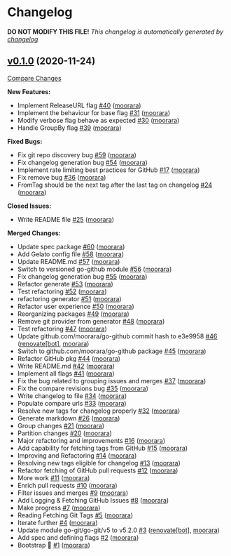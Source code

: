 # Changelog

**DO NOT MODIFY THIS FILE!**
*This changelog is automatically generated by [changelog](https://github.com/moorara/changelog)*


## [v0.1.0](https://github.com/moorara/changelog/tree/v0.1.0) (2020-11-24)

[Compare Changes](https://github.com/moorara/changelog/compare/25aa2bdbaf10fa30b6db40c2c0a15d280ad9f378...v0.1.0)

**New Features:**

  - Implement ReleaseURL flag [#40](https://github.com/moorara/changelog/issues/40) ([moorara](https://github.com/moorara))
  - Implement the behaviour for base flag  [#31](https://github.com/moorara/changelog/issues/31) ([moorara](https://github.com/moorara))
  - Modify verbose flag behave as expected [#30](https://github.com/moorara/changelog/issues/30) ([moorara](https://github.com/moorara))
  - Handle GroupBy flag [#39](https://github.com/moorara/changelog/issues/39) ([moorara](https://github.com/moorara))

**Fixed Bugs:**

  - Fix git repo discovery bug [#59](https://github.com/moorara/changelog/issues/59) ([moorara](https://github.com/moorara))
  - Fix changelog generation bug [#54](https://github.com/moorara/changelog/issues/54) ([moorara](https://github.com/moorara))
  - Implement rate limiting best practices for GitHub [#17](https://github.com/moorara/changelog/issues/17) ([moorara](https://github.com/moorara))
  - Fix remove bug [#36](https://github.com/moorara/changelog/issues/36) ([moorara](https://github.com/moorara))
  - FromTag should be the next tag after the last tag on changelog [#24](https://github.com/moorara/changelog/issues/24) ([moorara](https://github.com/moorara))

**Closed Issues:**

  - Write README file [#25](https://github.com/moorara/changelog/issues/25) ([moorara](https://github.com/moorara))

**Merged Changes:**

  - Update spec package [#60](https://github.com/moorara/changelog/pull/60) ([moorara](https://github.com/moorara))
  - Add Gelato config file [#58](https://github.com/moorara/changelog/pull/58) ([moorara](https://github.com/moorara))
  - Update README.md [#57](https://github.com/moorara/changelog/pull/57) ([moorara](https://github.com/moorara))
  - Switch to versioned go-github module [#56](https://github.com/moorara/changelog/pull/56) ([moorara](https://github.com/moorara))
  - Fix changelog generation bug [#55](https://github.com/moorara/changelog/pull/55) ([moorara](https://github.com/moorara))
  - Refactor generate [#53](https://github.com/moorara/changelog/pull/53) ([moorara](https://github.com/moorara))
  - Test refactoring [#52](https://github.com/moorara/changelog/pull/52) ([moorara](https://github.com/moorara))
  - refactoring generator [#51](https://github.com/moorara/changelog/pull/51) ([moorara](https://github.com/moorara))
  - Refactor user experience [#50](https://github.com/moorara/changelog/pull/50) ([moorara](https://github.com/moorara))
  - Reorganizing packages [#49](https://github.com/moorara/changelog/pull/49) ([moorara](https://github.com/moorara))
  - Remove git provider from generator [#48](https://github.com/moorara/changelog/pull/48) ([moorara](https://github.com/moorara))
  - Test refactoring [#47](https://github.com/moorara/changelog/pull/47) ([moorara](https://github.com/moorara))
  - Update github.com/moorara/go-github commit hash to e3e9958 [#46](https://github.com/moorara/changelog/pull/46) ([renovate[bot]](https://github.com/apps/renovate), [moorara](https://github.com/moorara))
  - Switch to github.com/moorara/go-github package [#45](https://github.com/moorara/changelog/pull/45) ([moorara](https://github.com/moorara))
  - Refactor GitHub pkg [#44](https://github.com/moorara/changelog/pull/44) ([moorara](https://github.com/moorara))
  - Write README.md [#42](https://github.com/moorara/changelog/pull/42) ([moorara](https://github.com/moorara))
  - Implement all flags [#41](https://github.com/moorara/changelog/pull/41) ([moorara](https://github.com/moorara))
  - Fix the bug related to grouping issues and merges [#37](https://github.com/moorara/changelog/pull/37) ([moorara](https://github.com/moorara))
  - Fix the compare revisions bug [#35](https://github.com/moorara/changelog/pull/35) ([moorara](https://github.com/moorara))
  - Write changelog to file [#34](https://github.com/moorara/changelog/pull/34) ([moorara](https://github.com/moorara))
  - Populate compare urls [#33](https://github.com/moorara/changelog/pull/33) ([moorara](https://github.com/moorara))
  - Resolve new tags for changelog properly [#32](https://github.com/moorara/changelog/pull/32) ([moorara](https://github.com/moorara))
  - Generate markdown [#26](https://github.com/moorara/changelog/pull/26) ([moorara](https://github.com/moorara))
  - Group changes [#21](https://github.com/moorara/changelog/pull/21) ([moorara](https://github.com/moorara))
  - Partition changes [#20](https://github.com/moorara/changelog/pull/20) ([moorara](https://github.com/moorara))
  - Major refactoring and improvements [#16](https://github.com/moorara/changelog/pull/16) ([moorara](https://github.com/moorara))
  - Add capability for fetching tags from GitHub [#15](https://github.com/moorara/changelog/pull/15) ([moorara](https://github.com/moorara))
  - Improving and Refactoring [#14](https://github.com/moorara/changelog/pull/14) ([moorara](https://github.com/moorara))
  - Resolving new tags eligible for changelog [#13](https://github.com/moorara/changelog/pull/13) ([moorara](https://github.com/moorara))
  - Refactor fetching of GitHub pull requests [#12](https://github.com/moorara/changelog/pull/12) ([moorara](https://github.com/moorara))
  - More work [#11](https://github.com/moorara/changelog/pull/11) ([moorara](https://github.com/moorara))
  - Enrich pull requests [#10](https://github.com/moorara/changelog/pull/10) ([moorara](https://github.com/moorara))
  - Filter issues and merges [#9](https://github.com/moorara/changelog/pull/9) ([moorara](https://github.com/moorara))
  - Add Logging &amp; Fetching GitHub Issues [#8](https://github.com/moorara/changelog/pull/8) ([moorara](https://github.com/moorara))
  - Make progress [#7](https://github.com/moorara/changelog/pull/7) ([moorara](https://github.com/moorara))
  - Reading Fetching Git Tags [#5](https://github.com/moorara/changelog/pull/5) ([moorara](https://github.com/moorara))
  - Iterate further [#4](https://github.com/moorara/changelog/pull/4) ([moorara](https://github.com/moorara))
  - Update module go-git/go-git/v5 to v5.2.0 [#3](https://github.com/moorara/changelog/pull/3) ([renovate[bot]](https://github.com/apps/renovate), [moorara](https://github.com/moorara))
  - Add spec and defining flags [#2](https://github.com/moorara/changelog/pull/2) ([moorara](https://github.com/moorara))
  - Bootstrap 🚀 [#1](https://github.com/moorara/changelog/pull/1) ([moorara](https://github.com/moorara))


